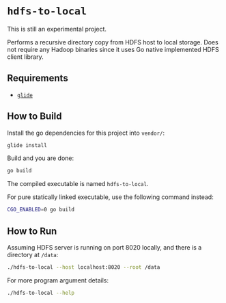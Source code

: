 # `hdfs-to-local`

This is still an experimental project.

Performs a recursive directory copy from HDFS host to local storage. Does not
require any Hadoop binaries since it uses Go native implemented HDFS client
library.

## Requirements

* [`glide`](https://glide.sh/)

## How to Build

Install the go dependencies for this project into `vendor/`:

```bash
glide install
```

Build and you are done:

```bash
go build
```

The compiled executable is named `hdfs-to-local`.

For pure statically linked executable, use the following command instead:

```bash
CGO_ENABLED=0 go build
```

## How to Run

Assuming HDFS server is running on port 8020 locally, and there is a directory
at `/data`:

```bash
./hdfs-to-local --host localhost:8020 --root /data
```

For more program argument details:

```bash
./hdfs-to-local --help
```
